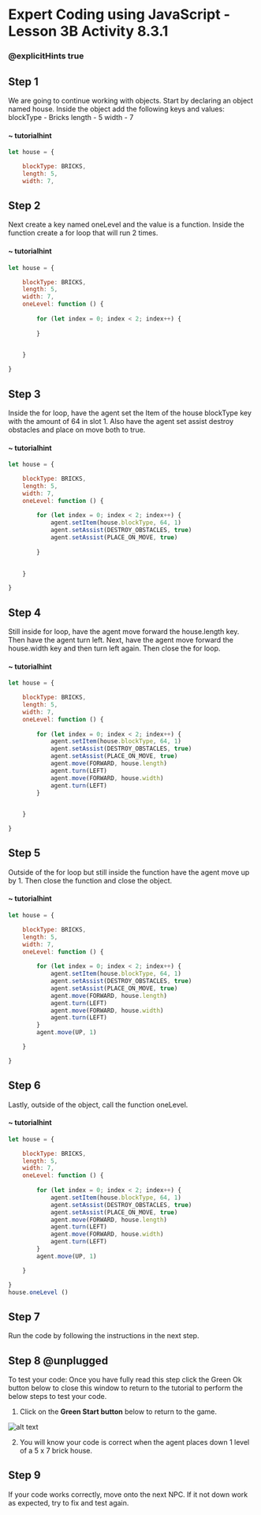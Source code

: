 # Expert Coding using JavaScript - Lesson 3B Activity 8.3.1

### @explicitHints true

## Step 1
We are going to continue working with objects.  Start by declaring an object named house.  Inside the object add the following keys and values:
blockType - Bricks
length - 5
width - 7



#### ~ tutorialhint

```javascript
let house = {

    blockType: BRICKS,
    length: 5,
    width: 7,

```


## Step 2

Next create a key named oneLevel and the value is a function.  Inside the function create a for loop that will run 2 times. 

#### ~ tutorialhint

```javascript
let house = {

    blockType: BRICKS,
    length: 5,
    width: 7,
    oneLevel: function () {
        
        for (let index = 0; index < 2; index++) {
           
        }
        

    }

}

```

## Step 3
Inside the for loop, have the agent set the Item of the house blockType key with the amount of 64 in slot 1. 
Also have the agent set assist destroy obstacles and place on move both to true. 

#### ~ tutorialhint

```javascript
let house = {

    blockType: BRICKS,
    length: 5,
    width: 7,
    oneLevel: function () {
        
        for (let index = 0; index < 2; index++) {
            agent.setItem(house.blockType, 64, 1)
            agent.setAssist(DESTROY_OBSTACLES, true)
            agent.setAssist(PLACE_ON_MOVE, true)
   
        }
        

    }

}

```

## Step 4
Still inside for loop, have the agent move forward the house.length key. Then have the agent turn left. Next, have the agent move forward the house.width key and then turn left again. Then close the for loop. 

#### ~ tutorialhint

```javascript
let house = {

    blockType: BRICKS,
    length: 5,
    width: 7,
    oneLevel: function () {
        
        for (let index = 0; index < 2; index++) {
            agent.setItem(house.blockType, 64, 1)
            agent.setAssist(DESTROY_OBSTACLES, true)
            agent.setAssist(PLACE_ON_MOVE, true)
            agent.move(FORWARD, house.length)
            agent.turn(LEFT)
            agent.move(FORWARD, house.width)
            agent.turn(LEFT)
        }
  

    }

}

```

## Step 5
Outside of the for loop but still inside the function have the agent move up by 1. Then close the function and close the object. 

#### ~ tutorialhint

```javascript
let house = {

    blockType: BRICKS,
    length: 5,
    width: 7,
    oneLevel: function () {
        
        for (let index = 0; index < 2; index++) {
            agent.setItem(house.blockType, 64, 1)
            agent.setAssist(DESTROY_OBSTACLES, true)
            agent.setAssist(PLACE_ON_MOVE, true)
            agent.move(FORWARD, house.length)
            agent.turn(LEFT)
            agent.move(FORWARD, house.width)
            agent.turn(LEFT)
        }
        agent.move(UP, 1)

    }

}

```


## Step 6
Lastly, outside of the object, call the function oneLevel. 

#### ~ tutorialhint

```javascript
let house = {

    blockType: BRICKS,
    length: 5,
    width: 7,
    oneLevel: function () {
        
        for (let index = 0; index < 2; index++) {
            agent.setItem(house.blockType, 64, 1)
            agent.setAssist(DESTROY_OBSTACLES, true)
            agent.setAssist(PLACE_ON_MOVE, true)
            agent.move(FORWARD, house.length)
            agent.turn(LEFT)
            agent.move(FORWARD, house.width)
            agent.turn(LEFT)
        }
        agent.move(UP, 1)

    }

}
house.oneLevel ()
```

## Step 7
Run the code by following the instructions in the next step.


## Step 8 @unplugged
To test your code:
Once you have fully read this step click the Green Ok button below to close this window to return to the tutorial to perform the below steps to test your code.

1. Click on the **Green Start button** below to return to the game.



![alt text](https://expertjs.codingcredentials.com/Lesson1/1.1/1.JPG?raw=true  "Start")

2.  You will know your code is correct when the agent places down 1 level of a 5 x 7 brick house. 


## Step 9
 If your code works correctly, move onto the next NPC. 
 If it not down work as expected, try to fix and test again.